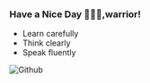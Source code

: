 ### Have a Nice Day 👋🐱‍👤,warrior!

* Learn carefully
* Think clearly
* Speak fluently

![Github](https://github-readme-stats.vercel.app/api?username=DiracMD)
<!--
**DiracMD/DiracMD** is a ✨ _special_ ✨ repository because its `README.md` (this file) appears on your GitHub profile.
